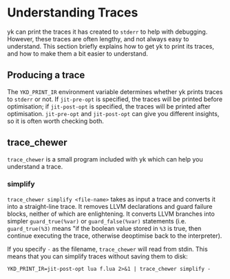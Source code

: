 # Understanding Traces

yk can print the traces it has created to `stderr` to help with debugging.
However, these traces are often lengthy, and not always easy to understand.
This section briefly explains how to get yk to print its traces, and how
to make them a bit easier to understand.


## Producing a trace

The `YKD_PRINT_IR` environment variable determines whether yk prints traces to
`stderr` or not. If `jit-pre-opt` is specified, the traces will be printed before
optimisation; if `jit-post-opt` is specified, the traces will be printed after
optimisation. `jit-pre-opt` and `jit-post-opt` can give you different insights,
so it is often worth checking both.


## trace_chewer

`trace_chewer` is a small program included with yk which can help you
understand a trace.


### simplify

`trace_chewer simplify <file-name>` takes as input a trace and converts
it into a straight-line trace. It removes LLVM declarations and guard
failure blocks, neither of which are enlightening. It converts LLVM
branches into simpler `guard_true(%var)` or `guard_false(%var)` statements
(i.e. `guard_true(%3)` means "if the boolean value stored in `%3` is true,
then continue executing the trace, otherwise deoptimise back to the
interpreter).

If you specify `-` as the filename, `trace_chewer` will read from stdin. This
means that you can simplify traces without saving them to disk:

```
YKD_PRINT_IR=jit-post-opt lua f.lua 2>&1 | trace_chewer simplify -
```
